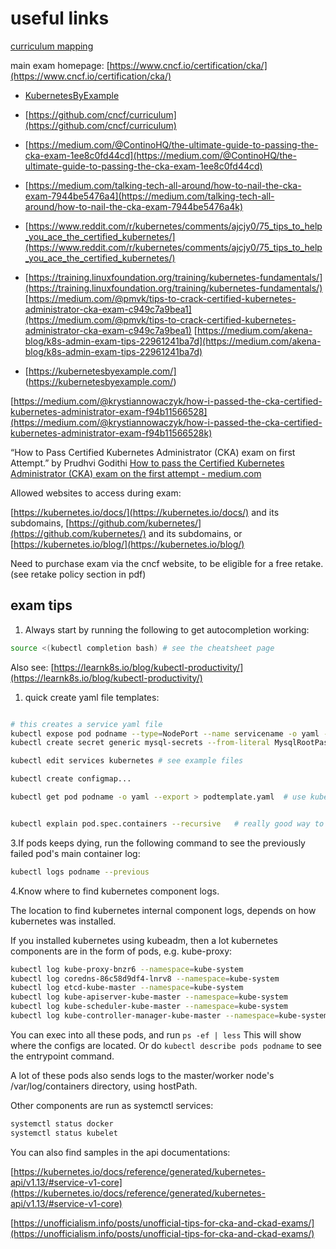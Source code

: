 # useful links

[curriculum mapping](https://github.com/walidshaari/Kubernetes-Certified-Administrator)

main exam homepage: [https://www.cncf.io/certification/cka/](https://www.cncf.io/certification/cka/)

- [KubernetesByExample](http://kubernetesbyexample.com/)

- [https://github.com/cncf/curriculum](https://github.com/cncf/curriculum)
- [https://medium.com/@ContinoHQ/the-ultimate-guide-to-passing-the-cka-exam-1ee8c0fd44cd](https://medium.com/@ContinoHQ/the-ultimate-guide-to-passing-the-cka-exam-1ee8c0fd44cd)
- [https://medium.com/talking-tech-all-around/how-to-nail-the-cka-exam-7944be5476a4](https://medium.com/talking-tech-all-around/how-to-nail-the-cka-exam-7944be5476a4k)
- [https://www.reddit.com/r/kubernetes/comments/ajcjy0/75_tips_to_help_you_ace_the_certified_kubernetes/](https://www.reddit.com/r/kubernetes/comments/ajcjy0/75_tips_to_help_you_ace_the_certified_kubernetes/)
- [https://training.linuxfoundation.org/training/kubernetes-fundamentals/](https://training.linuxfoundation.org/training/kubernetes-fundamentals/)
[https://medium.com/@pmvk/tips-to-crack-certified-kubernetes-administrator-cka-exam-c949c7a9bea1](https://medium.com/@pmvk/tips-to-crack-certified-kubernetes-administrator-cka-exam-c949c7a9bea1)
[https://medium.com/akena-blog/k8s-admin-exam-tips-22961241ba7d](https://medium.com/akena-blog/k8s-admin-exam-tips-22961241ba7d)
- [https://kubernetesbyexample.com/] (https://kubernetesbyexample.com/)

[https://medium.com/@krystiannowaczyk/how-i-passed-the-cka-certified-kubernetes-administrator-exam-f94b11566528](https://medium.com/@krystiannowaczyk/how-i-passed-the-cka-certified-kubernetes-administrator-exam-f94b11566528k)

“How to Pass Certified Kubernetes Administrator (CKA) exam on first Attempt.” by Prudhvi Godithi [How to pass the Certified Kubernetes Administrator (CKA) exam on the first attempt - medium.com](https://link.medium.com/vZfmibZtbW)

Allowed websites to access during exam:

 [https://kubernetes.io/docs/](https://kubernetes.io/docs/) and its subdomains,
 [https://github.com/kubernetes/](https://github.com/kubernetes/) and its subdomains,
 or [https://kubernetes.io/blog/](https://kubernetes.io/blog/)

Need to purchase exam via the cncf website, to be eligible for a free retake. (see retake policy section in pdf)

## exam tips

1. Always start by running the following to get autocompletion working:

```bash
source <(kubectl completion bash) # see the cheatsheet page
```

Also see: [https://learnk8s.io/blog/kubectl-productivity/](https://learnk8s.io/blog/kubectl-productivity/)

1. quick create yaml file templates:

```bash

# this creates a service yaml file
kubectl expose pod podname --type=NodePort --name servicename -o yaml --dry-run
kubectl create secret generic mysql-secrets --from-literal MysqlRootPassword=password123 --dry-run -o yaml

kubectl edit services kubernetes # see example files

kubectl create configmap...

kubectl get pod podname -o yaml --export > podtemplate.yaml  # use kube-system namespace objects as templates.


kubectl explain pod.spec.containers --recursive   # really good way to see a quick overall yaml structure.
```

3.If pods keeps dying, run the following command to see the previously failed pod's main container log:

```bash
kubectl logs podname --previous
```

4.Know where to find kubernetes component logs.

The location to find kubernetes internal component logs, depends on how kubernetes was installed.

If you installed kubernetes using kubeadm, then a lot kubernetes components are in the form of pods, e.g. kube-proxy:

```bash
kubectl log kube-proxy-bnzr6 --namespace=kube-system
kubectl log coredns-86c58d9df4-lnrv8 --namespace=kube-system
kubectl log etcd-kube-master --namespace=kube-system
kubectl log kube-apiserver-kube-master --namespace=kube-system
kubectl log kube-scheduler-kube-master --namespace=kube-system
kubectl log kube-controller-manager-kube-master --namespace=kube-system
```

You can exec into all these pods, and run `ps -ef | less` This will show where the configs are located. Or do `kubectl describe pods podname` to see the entrypoint command.

A lot of these pods also sends logs to the master/worker node's /var/log/containers directory, using hostPath.

Other components are run as systemctl services:

```bash
systemctl status docker
systemctl status kubelet
```

You can also find samples in the api documentations:

[https://kubernetes.io/docs/reference/generated/kubernetes-api/v1.13/#service-v1-core](https://kubernetes.io/docs/reference/generated/kubernetes-api/v1.13/#service-v1-core)

[https://unofficialism.info/posts/unofficial-tips-for-cka-and-ckad-exams/](https://unofficialism.info/posts/unofficial-tips-for-cka-and-ckad-exams/)